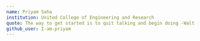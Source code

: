 ```yaml
---
name: Priyam Saha
institution: United College of Engineering and Research
quote: The way to get started is to quit talking and begin doing -Walt Disney
github_user: I-am-priyam
---
```

